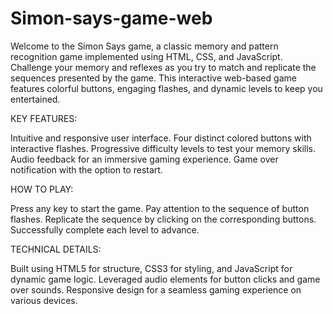 # Simon-says-game-web
Welcome to the Simon Says game, a classic memory and pattern recognition game implemented using HTML, CSS, and JavaScript. Challenge your memory and reflexes as you try to match and replicate the sequences presented by the game. This interactive web-based game features colorful buttons, engaging flashes, and dynamic levels to keep you entertained.

KEY FEATURES:

Intuitive and responsive user interface.
Four distinct colored buttons with interactive flashes.
Progressive difficulty levels to test your memory skills.
Audio feedback for an immersive gaming experience.
Game over notification with the option to restart.

HOW TO PLAY:

Press any key to start the game.
Pay attention to the sequence of button flashes.
Replicate the sequence by clicking on the corresponding buttons.
Successfully complete each level to advance.

TECHNICAL DETAILS:

Built using HTML5 for structure, CSS3 for styling, and JavaScript for dynamic game logic.
Leveraged audio elements for button clicks and game over sounds.
Responsive design for a seamless gaming experience on various devices.
